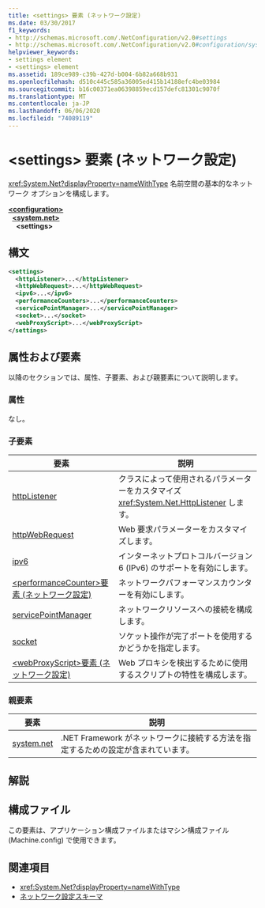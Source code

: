 ```yaml
---
title: <settings> 要素 (ネットワーク設定)
ms.date: 03/30/2017
f1_keywords:
- http://schemas.microsoft.com/.NetConfiguration/v2.0#settings
- http://schemas.microsoft.com/.NetConfiguration/v2.0#configuration/system.net/settings
helpviewer_keywords:
- settings element
- <settings> element
ms.assetid: 189ce989-c39b-427d-b004-6b82a668b931
ms.openlocfilehash: d510c445c585a36005ed415b14188efc4be03984
ms.sourcegitcommit: b16c00371ea06398859ecd157defc81301c9070f
ms.translationtype: MT
ms.contentlocale: ja-JP
ms.lasthandoff: 06/06/2020
ms.locfileid: "74089119"
---
```

# <a name="settings-element-network-settings"></a>\<settings> 要素 (ネットワーク設定)
<xref:System.Net?displayProperty=nameWithType> 名前空間の基本的なネットワーク オプションを構成します。  

[**\<configuration>**](../configuration-element.md)\
&nbsp;&nbsp;[**\<system.net>**](system-net-element-network-settings.md)\
&nbsp;&nbsp;&nbsp;&nbsp;**\<settings>**

## <a name="syntax"></a>構文  
  
```xml  
<settings>  
  <httpListener>...</httpListener>  
  <httpWebRequest>...</httpWebRequest>  
  <ipv6>...</ipv6>  
  <performanceCounters>...</performanceCounters>  
  <servicePointManager>...</servicePointManager>  
  <socket>...</socket>  
  <webProxyScript>...</webProxyScript>  
</settings>  
```  
  
## <a name="attributes-and-elements"></a>属性および要素  
 以降のセクションでは、属性、子要素、および親要素について説明します。  
  
### <a name="attributes"></a>属性  
 なし。  
  
### <a name="child-elements"></a>子要素  
  
|要素|説明|  
|-------------|-----------------|  
|[httpListener](httplistener-element-network-settings.md)|クラスによって使用されるパラメーターをカスタマイズ <xref:System.Net.HttpListener> します。|  
|[httpWebRequest](httpwebrequest-element-network-settings.md)|Web 要求パラメーターをカスタマイズします。|  
|[ipv6](ipv6-element-network-settings.md)|インターネットプロトコルバージョン 6 (IPv6) のサポートを有効にします。|  
|[\<performanceCounter>要素 (ネットワーク設定)](performancecounter-element-network-settings.md)|ネットワークパフォーマンスカウンターを有効にします。|  
|[servicePointManager](servicepointmanager-element-network-settings.md)|ネットワークリソースへの接続を構成します。|  
|[socket](socket-element-network-settings.md)|ソケット操作が完了ポートを使用するかどうかを指定します。|  
|[\<webProxyScript>要素 (ネットワーク設定)](webproxyscript-element-network-settings.md)|Web プロキシを検出するために使用するスクリプトの特性を構成します。|  
  
### <a name="parent-elements"></a>親要素  
  
|要素|説明|  
|-------------|-----------------|  
|[system.net](system-net-element-network-settings.md)|.NET Framework がネットワークに接続する方法を指定するための設定が含まれています。|  
  
## <a name="remarks"></a>解説  
  
## <a name="configuration-files"></a>構成ファイル  
 この要素は、アプリケーション構成ファイルまたはマシン構成ファイル (Machine.config) で使用できます。  
  
## <a name="see-also"></a>関連項目

- <xref:System.Net?displayProperty=nameWithType>
- [ネットワーク設定スキーマ](index.md)
